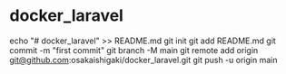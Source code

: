 # docker_laravel

echo "# docker_laravel" >> README.md
git init
git add README.md
git commit -m "first commit"
git branch -M main
git remote add origin git@github.com:osakaishigaki/docker_laravel.git
git push -u origin main